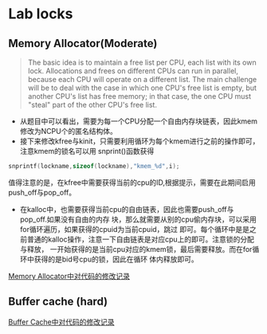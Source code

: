 # Lab locks
## Memory Allocator(Moderate)
> The basic idea is to maintain a free list per CPU, each list with its own lock. Allocations and frees on different CPUs
> can run in parallel, because each CPU will operate on a different list. The main challenge will be to deal with the case in which
>  one CPU's free list is empty, but another CPU's list has free memory; in that case, the one CPU must "steal" part of the other CPU's
> free list.

- 从题目中可以看出，需要为每一个CPU分配一个自由内存块链表，因此kmem修改为NCPU个的匿名结构体。
- 接下来修改kfree与kinit，只需要利用循环为每个kmem进行之前的操作即可，注意kmem的锁名可以用
snprint()函数获得
```c
snprintf(lockname,sizeof(lockname),"kmem_%d",i);
```
值得注意的是，在kfree中需要获得当前的cpu的ID,根据提示，需要在此期间启用push_off与pop_off。

- 在kalloc中，也需要获得当前cpu的自由链表，因此也需要push_off与pop_off.如果没有自由的内存
块，那么就需要从别的cpu偷内存块，可以采用for循环遍历，如果获得的cpuid为当前cpuid，跳过
即可。每个循环中是是之前普通的kalloc操作，注意一下自由链表是对应cpu上的即可。注意锁的分配与释放，
一开始获得的是当前cpu对应的kmem锁，最后需要释放。而在for循环中获得的是bid号cpu的锁，因此在循环
体内释放即可。

[Memory Allocator中对代码的修改记录](https://github.com/VictorHuu/ClassDesign-MIT6.S081Fork/commit/94658b95e75c322657733086941aac96f3348d6e)

## Buffer cache (hard)

[Buffer Cache中对代码的修改记录](https://github.com/VictorHuu/ClassDesign-MIT6.S081Fork/commit/e65aee001dd7b91ad717b45606b7b75771ef7837)

